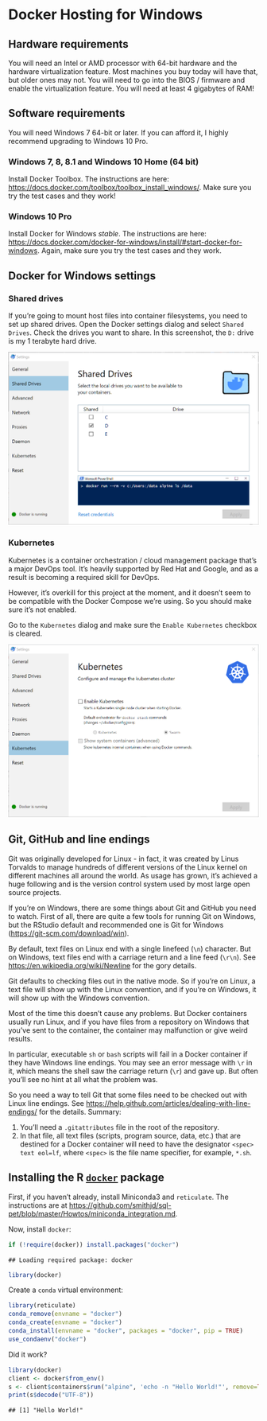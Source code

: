 Docker Hosting for Windows
================

## Hardware requirements

You will need an Intel or AMD processor with 64-bit hardware and the
hardware virtualization feature. Most machines you buy today will have
that, but older ones may not. You will need to go into the BIOS /
firmware and enable the virtualization feature. You will need at least 4
gigabytes of RAM\!

## Software requirements

You will need Windows 7 64-bit or later. If you can afford it, I highly
recommend upgrading to Windows 10 Pro.

### Windows 7, 8, 8.1 and Windows 10 Home (64 bit)

Install Docker Toolbox. The instructions are here:
<https://docs.docker.com/toolbox/toolbox_install_windows/>. Make sure
you try the test cases and they work\!

### Windows 10 Pro

Install Docker for Windows *stable*. The instructions are here:
<https://docs.docker.com/docker-for-windows/install/#start-docker-for-windows>.
Again, make sure you try the test cases and they work.

## Docker for Windows settings

### Shared drives

If you’re going to mount host files into container filesystems, you need
to set up shared drives. Open the Docker settings dialog and select
`Shared Drives`. Check the drives you want to share. In this screenshot,
the `D:` drive is my 1 terabyte hard drive.

![](screenshots/2018-08-26%2015_16_51-Shared_Drives.png)

### Kubernetes

Kubernetes is a container orchestration / cloud management package
that’s a major DevOps tool. It’s heavily supported by Red Hat and
Google, and as a result is becoming a required skill for DevOps.

However, it’s overkill for this project at the moment, and it doesn’t
seem to be compatible with the Docker Compose we’re using. So you should
make sure it’s not enabled.

Go to the `Kubernetes` dialog and make sure the `Enable Kubernetes`
checkbox is cleared.

![](screenshots/2018-08-26%2015_26_22-Kubernetes.png)

## Git, GitHub and line endings

Git was originally developed for Linux - in fact, it was created by
Linus Torvalds to manage hundreds of different versions of the Linux
kernel on different machines all around the world. As usage has grown,
it’s achieved a huge following and is the version control system used by
most large open source projects.

If you’re on Windows, there are some things about Git and GitHub you
need to watch. First of all, there are quite a few tools for running Git
on Windows, but the RStudio default and recommended one is Git for
Windows (<https://git-scm.com/download/win>).

By default, text files on Linux end with a single linefeed (`\n`)
character. But on Windows, text files end with a carriage return and a
line feed (`\r\n`). See <https://en.wikipedia.org/wiki/Newline> for the
gory details.

Git defaults to checking files out in the native mode. So if you’re on
Linux, a text file will show up with the Linux convention, and if you’re
on Windows, it will show up with the Windows convention.

Most of the time this doesn’t cause any problems. But Docker containers
usually run Linux, and if you have files from a repository on Windows
that you’ve sent to the container, the container may malfunction or give
weird results.

In particular, executable `sh` or `bash` scripts will fail in a Docker
container if they have Windows line endings. You may see an error
message with `\r` in it, which means the shell saw the carriage return
(`\r`) and gave up. But often you’ll see no hint at all what the problem
was.

So you need a way to tell Git that some files need to be checked out
with Linux line endings. See
<https://help.github.com/articles/dealing-with-line-endings/> for the
details. Summary:

1.  You’ll need a `.gitattributes` file in the root of the repository.
2.  In that file, all text files (scripts, program source, data, etc.)
    that are destined for a Docker container will need to have the
    designator `<spec> text eol=lf`, where `<spec>` is the file name
    specifier, for example,
`*.sh`.

## Installing the R [`docker`](https://bhaskarvk.github.io/docker/) package

First, if you haven’t already, install Miniconda3 and `reticulate`. The
instructions are at
<https://github.com/smithjd/sql-pet/blob/master/Howtos/miniconda_integration.md>.

Now, install `docker`:

``` r
if (!require(docker)) install.packages("docker")
```

    ## Loading required package: docker

``` r
library(docker)
```

Create a `conda` virtual environment:

``` r
library(reticulate)
conda_remove(envname = "docker")
conda_create(envname = "docker")
conda_install(envname = "docker", packages = "docker", pip = TRUE)
use_condaenv("docker")
```

Did it work?

``` r
library(docker)
client <- docker$from_env()
s <- client$containers$run("alpine", 'echo -n "Hello World!"', remove=TRUE)
print(s$decode("UTF-8"))
```

    ## [1] "Hello World!"
